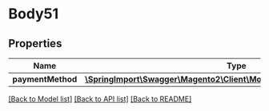 # Body51

## Properties
Name | Type | Description | Notes
------------ | ------------- | ------------- | -------------
**paymentMethod** | [**\SpringImport\Swagger\Magento2\Client\Model\QuoteDataPaymentInterface**](QuoteDataPaymentInterface.md) |  | [optional] 

[[Back to Model list]](../README.md#documentation-for-models) [[Back to API list]](../README.md#documentation-for-api-endpoints) [[Back to README]](../README.md)


